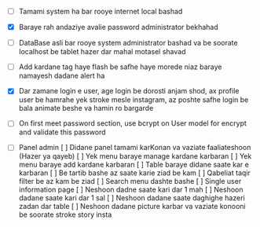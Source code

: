 - [ ] Tamami system ha bar rooye internet local bashad
- [x] Baraye rah andaziye avalie password administrator bekhahad
- [ ] DataBase asli bar rooye system administrator bashad va be soorate localhost be tablet hazer dar mahal motasel shavad

- [ ] Add kardane tag haye flash be safhe haye morede niaz baraye namayesh dadane alert ha

- [x] Dar zamane login e user, age login be dorosti anjam shod, ax profile user be hamrahe yek stroke mesle instagram, az poshte safhe login be bala animate beshe va hamin ro bargarde

- [ ] On first meet password section, use bcrypt on User model for encrypt and validate this password

- [ ] Panel admin
    [ ] Didane panel tamami karKonan va vaziate faaliateshoon (Hazer ya qayeb)
    [ ] Yek menu baraye manage kardane karbaran
    [ ] Yek menu baraye add kardane karbaran
    [ ] Table baraye didane saate kar e karbaran
      [ ] Be tartib bashe az saate karie ziad be kam
        [ ] Qabeliat taqir filter be az kam be ziad
      [ ] Search menu dashte bashe
    [ ] Single user information page
      [ ] Neshoon dadne saate kari dar 1 mah
      [ ] Neshoon dadane saate kari dar 1 sal
      [ ] Neshoon dadane saate daghighe hazeri zadan dar table
      [ ] Neshoon dadane picture karbar va vaziate konooni be soorate stroke story insta
      
